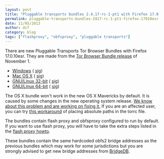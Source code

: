 ```yaml
---
layout: post
title: "Pluggable transports bundles 2.4.17-rc-1-pt1 with Firefox 17.0.10esr"
permalink: pluggable-transports-bundles-2417-rc-1-pt1-firefox-17010esr
date: 11/05/2013
author: dcf
category: blog
tags: ["flashproxy", "obfsproxy", "pluggable transports"]
---
```


There are new Pluggable Transports Tor Browser Bundles with Firefox 17.0.10esr. They are made from the [Tor Browser Bundle release](https://blog.torproject.org/blog/new-tor-browser-bundles-firefox-17010esr) of November 1.

- [Windows](https://www.torproject.org/dist/torbrowser/tor-pluggable-transports-browser-2.4.17-rc-1-pt1_en-US.exe) ( [sig](https://www.torproject.org/dist/torbrowser/tor-pluggable-transports-browser-2.4.17-rc-1-pt1_en-US.exe.asc))
- [Mac OS X](https://www.torproject.org/dist/torbrowser/osx/TorBrowser-Pluggable-Transports-2.4.17-rc-1-pt1-osx-i386-en-US.zip) ( [sig](https://www.torproject.org/dist/torbrowser/osx/TorBrowser-Pluggable-Transports-2.4.17-rc-1-pt1-osx-i386-en-US.zip.asc))
- [GNU/Linux 32-bit](https://www.torproject.org/dist/torbrowser/linux/tor-pluggable-transports-browser-gnu-linux-i686-2.4.17-rc-1-pt1-dev-en-US.tar.gz) ( [sig](https://www.torproject.org/dist/torbrowser/linux/tor-pluggable-transports-browser-gnu-linux-i686-2.4.17-rc-1-pt1-dev-en-US.tar.gz.asc))
- [GNU/Linux 64-bit](https://www.torproject.org/dist/torbrowser/linux/tor-pluggable-transports-browser-gnu-linux-x86_64-2.4.17-rc-1-pt1-dev-en-US.tar.gz) ( [sig](https://www.torproject.org/dist/torbrowser/linux/tor-pluggable-transports-browser-gnu-linux-x86_64-2.4.17-rc-1-pt1-dev-en-US.tar.gz.asc))

The OS X bundle won't work in the new OS X Mavericks by default. It is caused by some changes in the new operating system release. [We know about this problem and are working on fixing it.](https://trac.torproject.org/projects/tor/ticket/10030) If you are an affected user, you can try [this workaround](https://trac.torproject.org/projects/tor/ticket/10030#comment:9) of placing absolute paths in the torrc file.

The bundles contain flash proxy and obfsproxy configured to run by default. If you want to use flash proxy, you will have to take the extra steps listed in the [flash proxy howto](https://trac.torproject.org/projects/tor/wiki/FlashProxyHowto).

These bundles contain the same hardcoded obfs2 bridge addresses as the previous bundles which may work for some jurisdictions but you are strongly advised to get new bridge addresses from [BridgeDB](https://bridges.torproject.org).

